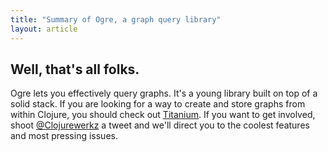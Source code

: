 ```yaml
---
title: "Summary of Ogre, a graph query library"
layout: article
---
```


## Well, that's all folks.

Ogre lets you effectively query graphs. It's a young library built on
top of a solid stack. If you are looking for a way to create and store
graphs from within Clojure, you should check out
[Titanium](https://github.com/clojurewerkz/titanium). If you want to
get involved, shoot [@Clojurewerkz](https://twitter.com/clojurewerkz)
a tweet and we'll direct you to the coolest features and most pressing
issues.
